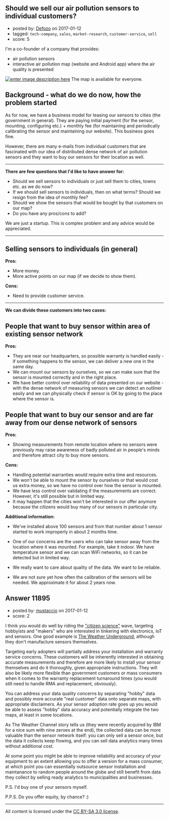 ## Should we sell our air pollution sensors to individual customers?

- posted by: [Defozo](https://stackexchange.com/users/1302735/defozo) on 2017-01-12
- tagged: `tech-company`, `sales`, `market-research`, `customer-service`, `sell`
- score: 5

I'm a co-founder of a company that provides:

- air pollution sensors
- interactive air pollution map (website and Android app) where the air quality is presented

[![enter image description here][1]][1]
The map is available for everyone.

Background - what do we do now, how the problem started
-------------------------------------------------------

As for now, we have a business model for leasing our sensors to cities (the government in general). They are paying initial payment (for the sensor, mounting, configuring etc.) + monthly fee (for maintaining and periodically calibrating the sensor and maintaining our website). This business goes fine.

However, there are many e-mails from individual customers that are fascinated with our idea of distributed dense network of air pollution sensors and they want to buy our sensors for their location as well.

----------

**There are few questions that I'd like to have answer for:**

- Should we sell sensors to individuals or just sell them to cities, towns etc. as we do now?
- If we should sell sensors to individuals, then on what terms? Should we resign from the idea of monthly fee?
- Should we show the sensors that would be bought by that customers on our map?
- Do you have any pros/cons to add?

We are just a startup. This is complex problem and any advice would be appreciated.

----------

Selling sensors to individuals (in general)
------------------------------
**Pros:**

- More money.
- More active points on our map (if we decide to show them).

**Cons:**

- Need to provide customer service.

----------

**We can divide these customers into two cases:**

People that want to buy sensor within area of existing sensor network
------------------------------------------------------------------------

**Pros:**

- They are near our headquarters, so possible warranty is handled easily - if something happens to the sensor, we can deliver a new one in the same day.
- We can mount our sensors by ourselves, so we can make sure that the sensor is mounted correctly and in the right place.
- We have better control over reliability of data presented on our website - with the dense network of measuring sensors we can detect an outliner easily and we can physically check if sensor is OK by going to the place where the sensor is.

People that want to buy our sensor and are far away from our dense network of sensors
------------------------------------------------------------------------
**Pros:**

- Showing measurements from remote location where no sensors were previously may raise awareness of badly polluted air in people's minds and therefore attract city to buy more sensors.

**Cons:**

- Handling potential warranties would require extra time and resources.
- We won't be able to mount the sensor by ourselves or that would cost us extra money, so we have no control over how the sensor is mounted.
- We have less control over validating if the measurements are correct. However, it's still possible but in limited way.
- It may happen that the cities won't be interested in our offer anymore because the citizens would buy many of our sensors in particular city.

**Additional information:**

- We've installed above 100 sensors and from that number about 1 sensor started to work improperly in about 2 months time.
- One of our concerns are the users who can take sensor away from the location where it was mounted. For example, take it indoor. We have temperature sensor and we can scan WiFi networks, so it can be detected but in limited way.
- We really want to care about quality of the data. We want to be reliable.
- We are not sure yet how often the calibration of the sensors will be needed. We approximate it for about 2 years now.

  [1]: https://i.stack.imgur.com/zGIX2.jpg


## Answer 11895

- posted by: [mustaccio](https://stackexchange.com/users/1270839/mustaccio) on 2017-01-12
- score: 2

<p>I think you would do well by riding the <a href="https://en.wikipedia.org/wiki/Citizen_science" rel="nofollow noreferrer">"citizen science"</a>  wave, targeting hobbyists and "makers" who are interested in tinkering with electronics, IoT and sensors. One good example is <a href="https://www.wunderground.com/" rel="nofollow noreferrer">The Weather Underground</a>, although they don't manufacture sensors themselves. </p>

<p>Targeting early adopters will partially address your installation and warranty service concerns. These customers will be inherently interested in obtaining accurate measurements and therefore are more likely to install your sensor themselves and do it thoroughly, given appropriate instructions. They will also be likely more flexible than government customers or mass consumers when it comes to the warranty replacement turnaround times (you would still need to handle RMA and replacement, obviously). </p>

<p>You can address your data quality concerns by separating "hobby" data and possibly more accurate "real customer" data onto separate maps, with appropriate disclaimers. As your sensor adoption rate goes up you would be able to assess "hobby" data accuracy and potentially integrate the two maps, at least in some locations. </p>

<p>As The Weather Channel story tells us (they were recently acquired by IBM for a nice sum with nine zeroes at the end), the collected data can be more valuable than the sensor network itself: you can only sell a sensor once, but the data it collects keep flowing, and you can sell data analytics many times without additional cost. </p>

<p>At some point you might be able to improve reliability and accuracy of your equipment to an extent allowing you to offer a version for a mass consumer, at which point you can essentially outsource sensor installation and maintanance to random people around the globe and still benefit from data they collect by selling ready analytics to municipalities and businesses.</p>

<p>P.S. I'd buy one of your sensors myself.</p>

<p>P.P.S. Do you offer equity, by chance? :)</p>




---

All content is licensed under the [CC BY-SA 3.0 license](https://creativecommons.org/licenses/by-sa/3.0/).
